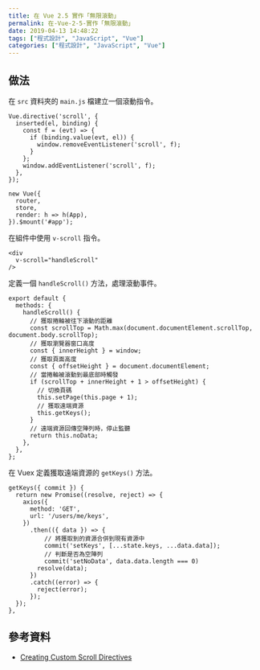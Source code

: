 ```yaml
---
title: 在 Vue 2.5 實作「無限滾動」
permalink: 在-Vue-2-5-實作「無限滾動」
date: 2019-04-13 14:48:22
tags: ["程式設計", "JavaScript", "Vue"]
categories: ["程式設計", "JavaScript", "Vue"]
---
```


## 做法

在 `src` 資料夾的 `main.js` 檔建立一個滾動指令。

```JS
Vue.directive('scroll', {
  inserted(el, binding) {
    const f = (evt) => {
      if (binding.value(evt, el)) {
        window.removeEventListener('scroll', f);
      }
    };
    window.addEventListener('scroll', f);
  },
});

new Vue({
  router,
  store,
  render: h => h(App),
}).$mount('#app');
```

在組件中使用 `v-scroll` 指令。

```JS
<div
  v-scroll="handleScroll"
/>
```

定義一個 `handleScroll()` 方法，處理滾動事件。

```JS
export default {
  methods: {
    handleScroll() {
      // 獲取捲軸被往下滾動的距離
      const scrollTop = Math.max(document.documentElement.scrollTop, document.body.scrollTop);
      // 獲取瀏覽器窗口高度
      const { innerHeight } = window;
      // 獲取頁面高度
      const { offsetHeight } = document.documentElement;
      // 當捲軸被滾動到最底部時觸發
      if (scrollTop + innerHeight + 1 > offsetHeight) {
        // 切換頁碼
        this.setPage(this.page + 1);
        // 獲取遠端資源
        this.getKeys();
      }
      // 遠端資源回傳空陣列時，停止監聽
      return this.noData;
    },
  },
};
```

在 Vuex 定義獲取遠端資源的 `getKeys()` 方法。

```JS
getKeys({ commit }) {
  return new Promise((resolve, reject) => {
    axios({
      method: 'GET',
      url: '/users/me/keys',
    })
      .then(({ data }) => {
          // 將獲取到的資源合併到現有資源中
          commit('setKeys', [...state.keys, ...data.data]);
          // 判斷是否為空陣列
          commit('setNoData', data.data.length === 0)
        resolve(data);
      })
      .catch((error) => {
        reject(error);
      });
  });
},
```

## 參考資料

- [Creating Custom Scroll Directives](https://vuejs.org/v2/cookbook/creating-custom-scroll-directives.html)
